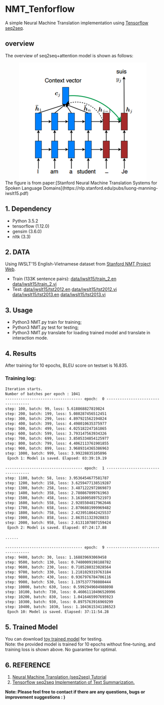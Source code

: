 # NMT_Tenforflow
A simple Neural Machine Translation implementation using [Tensorflow seq2seq](https://www.tensorflow.org/api_guides/python/contrib.seq2seq).

## overview
The overview of seq2seq+attention model is shown as follows:  
  
<div align='center'>
<img src="./figure/1543793202(1.jpg"  alt="图片名称" align=center />
</div>  
The figure is from paper:[Stanford Neural Machine Translation Systems for Spoken Language Domains](https://nlp.stanford.edu/pubs/luong-manning-iwslt15.pdf)

## 1. Dependency
- Python 3.5.2  
- tensorflow (1.12.0)  
- gensim (3.6.0)  
- nltk (3.3)  

## 2. DATA
Using IWSLT'15 English-Vietnamese dataset from [Stanford NMT Project Web](https://nlp.stanford.edu/projects/nmt/).  
- Train (133K sentence pairs): [data/iwslt15/train_2.en](https://github.com/Derekkk/NMT_Tenforflow/tree/master/data/iwslt15) [data/iwslt15/train_2.vi](https://github.com/Derekkk/NMT_Tenforflow/tree/master/data/iwslt15)   
- Test:  [data/iwslt15/tst2012.en](https://github.com/Derekkk/NMT_Tenforflow/tree/master/data/iwslt15) [data/iwslt15/tst2012.vi](https://github.com/Derekkk/NMT_Tenforflow/tree/master/data/iwslt15) [data/iwslt15/tst2013.en](https://github.com/Derekkk/NMT_Tenforflow/tree/master/data/iwslt15) [data/iwslt15/tst2013.vi](https://github.com/Derekkk/NMT_Tenforflow/tree/master/data/iwslt15) 

## 3. Usage
- Python3 NMT.py train for training;
- Python3 NMT.py test for testing;
- Python3 NMT.py translate for loading trained model and translate in interaction mode.

## 4. Results

After training for 10 epochs, BLEU score on testset is 16.835.

### Training log:
```
Iteration starts.
Number of batches per epoch : 1041
----------------------------------- epoch:  0 -----------------------------------  
step: 100, batch: 99, loss: 5.618868827819824  
step: 200, batch: 199, loss: 5.080287456512451  
step: 300, batch: 299, loss: 4.897921562194824  
step: 400, batch: 399, loss: 4.498010635375977  
step: 500, batch: 499, loss: 4.025182247161865  
step: 600, batch: 599, loss: 3.793147563934326  
step: 700, batch: 699, loss: 3.8505334854125977  
step: 800, batch: 799, loss: 4.4062113761901855  
step: 900, batch: 899, loss: 3.9689314365386963  
step: 1000, batch: 999, loss: 3.99228835105896  
 Epoch 1: Model is saved. Elapsed: 03:39:19.19   
  
----------------------------------- epoch:  1 -----------------------------------  
step: 1100, batch: 58, loss: 3.9536454677581787  
step: 1200, batch: 158, loss: 3.6259477138519287  
step: 1300, batch: 258, loss: 3.4871222972869873  
step: 1400, batch: 358, loss: 2.780867099761963  
step: 1500, batch: 458, loss: 3.1616005897521973  
step: 1600, batch: 558, loss: 2.9285504817962646  
step: 1700, batch: 658, loss: 2.8706881999969482  
step: 1800, batch: 758, loss: 2.4239518642425537  
step: 1900, batch: 858, loss: 2.863511323928833  
step: 2000, batch: 958, loss: 2.6131107807159424  
 Epoch 2: Model is saved. Elapsed: 07:24:17.88   

......  
  
----------------------------------- epoch:  9 -----------------------------------  
step: 9400, batch: 30, loss: 1.168839693069458  
step: 9500, batch: 130, loss: 0.7480009198188782  
step: 9600, batch: 230, loss: 0.7185280323028564  
step: 9700, batch: 330, loss: 1.2181029319763184  
step: 9800, batch: 430, loss: 0.9367976784706116  
step: 9900, batch: 530, loss: 1.1975377798080444  
step: 10000, batch: 630, loss: 0.5992949604988098  
step: 10100, batch: 730, loss: 0.46061110496520996  
step: 10200, batch: 830, loss: 1.0416465997695923  
step: 10300, batch: 930, loss: 0.8975763916969299  
step: 10400, batch: 1030, loss: 1.1043615341186523  
 Epoch 10: Model is saved. Elapsed: 37:11:54.28   
```

## 5. Trained Model

You can download [ toy trained model](https://drive.google.com/open?id=1FKTU_vsE1qhcxA8LV2vbHTAA3xTHFUOP) for testing.   
Note: the provided model is trained for 10 epochs without fine-tuning, and training loss is shown above. No guarantee for optimal.

## 6. REFERENCE

1.  [Neural Machine Translation (seq2seq) Tutorial](https://github.com/tensorflow/nmt)  
2.  [Tensorflow seq2seq Implementation of Text Summarization.](https://github.com/dongjun-Lee/text-summarization-tensorflow)
 
  
    
    
**Note: Please feel free to contact if there are any questions, bugs or improvement suggestions : )**
